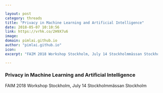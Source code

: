 ```yaml
---

layout: post
category: threads
title: "Privacy in Machine Learning and Artificial Intelligence"
date: 2018-05-07 10:10:56
link: https://vrhk.co/2H9X7u6
image: 
domain: pimlai.github.io
author: "pimlai.github.io"
icon: 
excerpt: "FAIM 2018 Workshop Stockholm, July 14 Stockholmmässan Stockholm"

---
```


### Privacy in Machine Learning and Artificial Intelligence

FAIM 2018 Workshop Stockholm, July 14 Stockholmmässan Stockholm